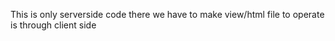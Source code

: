 This is only serverside code there we have to make view/html file to operate is through client side 
